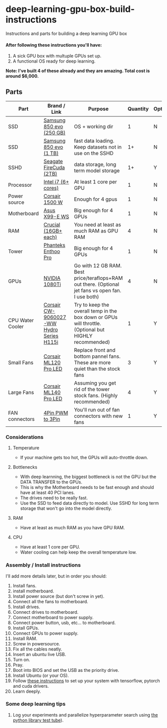 # deep-learning-gpu-box-build-instructions
Instructions and parts for building a deep learning GPU box    

#### After following these instructions you'll have:   
1. A sick GPU box with multuple GPUs set up.   
2. A functional OS ready for deep learning.   

**Note: I've built 4 of these already and they are amazing. Total cost is around $6,000.** 

## Parts   

| Part | Brand / Link | Purpose | Quantity | Optional? |
|---|---|---|---|---|
| SSD | [Samsung 850 evo (250 GB)](https://www.amazon.com/gp/product/B00OAJ412U/ref=oh_aui_detailpage_o08_s01?ie=UTF8&psc=1)   | OS + working dir   | 1   | N|
| SSD | [Samsung 850 evo (1 TB)](https://www.amazon.com/gp/product/B00OBRFFAS/ref=oh_aui_detailpage_o08_s01?ie=UTF8&th=1)   | fast data loading. Keep datasets not in use on the SSHD   | 1+   | N |
| SSHD | [Seagate FireCuda (2TB)](https://www.amazon.com/gp/product/B01IEKG2HM/ref=oh_aui_detailpage_o05_s00?ie=UTF8&psc=1)   | data storage, long term model storage | 1+   | Y |
| Processor | [Intel i7 (6+ cores)](https://www.amazon.com/gp/product/B01FJLAITC/ref=oh_aui_detailpage_o08_s00?ie=UTF8&psc=1)   | At least 1 core per GPU | 1 | N |
| Power source | [Corsair 1500 W](https://www.amazon.com/gp/product/B00MFJ4OBA/ref=oh_aui_detailpage_o07_s03?ie=UTF8&psc=1)   | Enough for 4 gpus | 1 | N |
| Motherboard | [Asus X99-E WS](https://www.amazon.com/gp/product/B00XUDLXJG/ref=oh_aui_detailpage_o07_s00?ie=UTF8&psc=1)   | Big enough for 4 GPUs | 1 | N |  
| RAM | [Crucial (16GB+ each)](https://www.amazon.com/gp/product/B019FRBCQE/ref=oh_aui_detailpage_o00_s00?ie=UTF8&psc=1)   | You need at least as much RAM as GPU RAM | 4 | N |  
| Tower | [Phanteks Enthoo Pro](https://www.amazon.com/dp/B00K6S1B3Q/ref=dp_prsubs_2) | Big enough for 4 GPUs | 1 | N |   
| GPUs | [NVIDIA 1080Ti](https://www.amazon.com/gp/product/B06Y13N2B6/ref=oh_aui_detailpage_o01_s00?ie=UTF8&psc=1) | Go with 12 GB RAM. Best price/teraflops+RAM out there. (Optional jet fans vs open fan. I use both) | 4 | N |   
| CPU Water Cooler | [Corsair CW-9060027-WW Hydro Series H115i](https://www.amazon.com/gp/product/B019955RNQ/ref=oh_aui_detailpage_o07_s02?ie=UTF8&psc=1) | Try to keep the overall temp in the box down or GPUs will throttle. (Optional but HIGHLY recommended) | 1 | Y |   
| Small Fans | [Corsair ML120 Pro LED](https://www.amazon.com/gp/product/B01G5I6MUW/ref=oh_aui_detailpage_o06_s00?ie=UTF8&psc=1) | Replace front and bottom pannel fans. These are more quiet than the stock fans | 3 | Y |   
| Large Fans | [Corsair ML140 Pro LED](https://www.amazon.com/gp/product/B01G5I6Q94/ref=oh_aui_detailpage_o01_s00?ie=UTF8&psc=1) | Assuming you get rid of the tower stock fans. (Highly recommended) | 4 | Y |   
| FAN connectors | [4Pin PWM to 3Pin](https://www.amazon.com/gp/product/B01H0OZC9W/ref=oh_aui_detailpage_o01_s00?ie=UTF8&psc=1) | You'll run out of fan connectors with new fans | 1 | Y |   


### Considerations   
1. Temperature
    - If your machine gets too hot, the GPUs will auto-throttle down.   

2. Bottlenecks
    - With deep learnning, the biggest bottleneck is not the GPU but the DATA TRANSFER to the GPUs.
    - This is why the Motherboard needs to be fast enough and should have at least 40 PCI lanes.  
    - The drives need to be really fast.   
    - Use the SSD to feed data directly to model. Use SSHD for long term storage that won't go into the model directly.   

3. RAM
    - Have at least as much RAM as you have GPU RAM.   

4. CPU   
    - Have at least 1 core per GPU. 
    - Water cooling can help keep the overall temperature low.   
    
### Assembly / Install instructions    

I'll add more details later, but in order you should:   
1. Install fans.   
2. install motherboard.   
3. Install power source (but don't screw in yet).   
4. Connect all the fans to motherboard.   
5. Install drives.   
6. Connect drives to motherboard.   
7. Connect motherboard to power supply. 
8. Connect power button, usb, etc... to motherboard.
9. Install GPUs.  
10. Connect GPUs to power supply. 
11. Install RAM.   
12. Screw in powersource.   
13. Fix all the cables neatly.   
14. Insert an ubuntu live USB.   
15. Turn on.   
16. Pray.    
16. Boot into BIOS and set the USB as the priority drive.   
17. Install Ubuntu (or your OS).   
18. Follow [these instructions](https://github.com/williamFalcon/tensorflow-gpu-install-ubuntu-16.04) to set up your system with tensorflow, pytorch and cuda drivers.      
19. Learn deeply.   


### Some deep learning tips    
1. Log your experiments and parallelize hyperparameter search using [the python library test tube](https://github.com/williamFalcon/test-tube)).   

